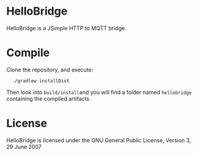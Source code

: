 HelloBridge 
============

HelloBridge is a JSimple HTTP to MQTT bridge.

Compile
=======

Clone the repository, and execute:

```
  ./gradlew installDist
```

Then look into `build/install`and you will find a folder named `hellobridge` containing the compiled artifacts.

License
=======

HelloBridge is licensed under the GNU General Public License, Version 3, 29 June 2007
